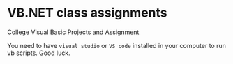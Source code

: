 # VB.NET class assignments
 College Visual Basic Projects and Assignment

You need to have ```visual studio``` or ```VS code``` installed in your computer to run vb scripts.
Good luck.
